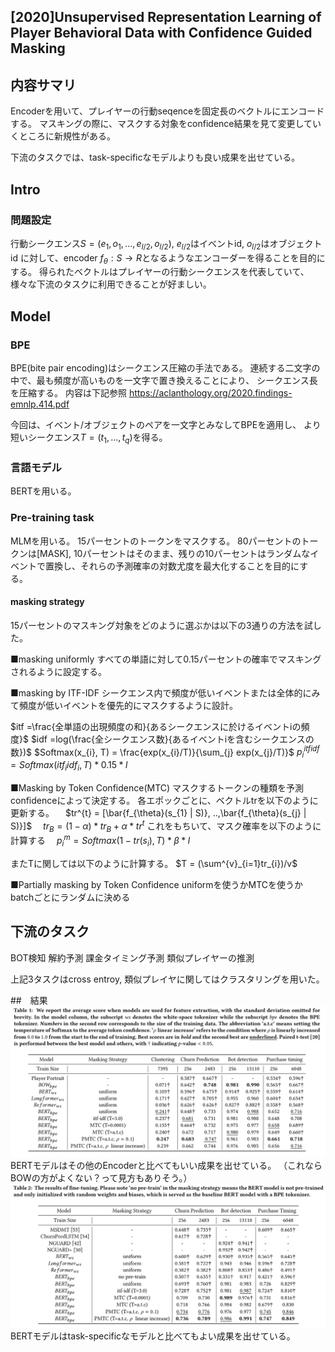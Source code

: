 ## [2020]Unsupervised Representation Learning of Player Behavioral Data with Confidence Guided Masking

## 内容サマリ
Encoderを用いて、プレイヤーの行動seqenceを固定長のベクトルにエンコードする。
マスキングの際に、マスクする対象をconfidence結果を見て変更していくところに新規性がある。

下流のタスクでは、task-specificなモデルよりも良い成果を出せている。

## Intro
### 問題設定
行動シークエンス$S =(e_{1}, o_{1}, ..., e_{l/2}, o_{l/2})$, $e_{l/2}$はイベントid, $o_{l/2}$はオブジェクトid
に対して、encoder $f_{\theta}:S \rightarrow R$となるようなエンコーダーを得ることを目的にする。
得られたベクトルはプレイヤーの行動シークエンスを代表していて、様々な下流のタスクに利用できることが好ましい。

## Model
### BPE
BPE(bite pair encoding)はシークエンス圧縮の手法である。
連続する二文字の中で、最も頻度が高いものを一文字で置き換えることにより、
シークエンス長を圧縮する。
内容は下記参照
https://aclanthology.org/2020.findings-emnlp.414.pdf

今回は、イベント/オブジェクトのペアを一文字とみなしてBPEを適用し、
より短いシークエンス$T = (t_{1}, ..., t_{q})$を得る。

### 言語モデル
BERTを用いる。

### Pre-training task
MLMを用いる。
15パーセントのトークンをマスクする。
80パーセントのトークンは[MASK], 10パーセントはそのまま、残りの10パーセントはランダムなイベントで置換し、それらの予測確率の対数尤度を最大化することを目的にする。

#### masking strategy
15パーセントのマスキング対象をどのように選ぶかは以下の3通りの方法を試した。

■masking uniformly
すべての単語に対して0.15パーセントの確率でマスキングされるように設定する。

■masking by ITF-IDF
シークエンス内で頻度が低いイベントまたは全体的にみて頻度が低いイベントを優先的にマスクするように設計。

$itf =\frac{全単語の出現頻度の和}{あるシークエンスに於けるイベントiの頻度}$ 
$idf =log(\frac{全シークエンス数}{あるイベントiを含むシークエンスの数})$ 
$Softmax(x_{i}, T) = \frac{exp(x_{i}/T)}{\sum_{j} exp(x_{j}/T)}$
$p^{itfidf}_{i} = Softmax(itf_{i}idf_{i}, T)* 0.15 * l$


■Masking by Token Confidence(MTC)
マスクするトークンの種類を予測confidenceによって決定する。
各エポックごとに、ベクトルtrを以下のように更新する。
　$tr^{t} = [\bar{f_{\theta}(s_{1} | S)}, ..,\bar{f_{\theta}(s_{j} | S)}]$
　$tr_{B} = (1 - \alpha)*tr_{B} + \alpha * tr^{t}$
これをもちいて、マスク確率を以下のように計算する
　$p^{m}_{i} = Softmax(1 - tr(s_{i}), T)*\beta * l$
 
またTに関しては以下のように計算する。
$T = (\sum^{v}_{i=1}tr_{i})/v$

 ■Partially masking by Token Confidence
 uniformを使うかMTCを使うかbatchごとにランダムに決める

## 下流のタスク
BOT検知
解約予測
課金タイミング予測
類似プレイヤーの推測

上記3タスクはcross entroy, 類似プレイヤに関してはクラスタリングを用いた。

##　結果
![1f465aa40a2fdaf128f8fd60b2e0d496.png](../_resources/1f465aa40a2fdaf128f8fd60b2e0d496-1.png)
BERTモデルはその他のEncoderと比べてもいい成果を出せている。
（これならBOWの方がよくない？って見方もありそう。）
![ee76faa71869647f522a180319b0e7b0.png](../_resources/ee76faa71869647f522a180319b0e7b0-1.png)
BERTモデルはtask-specificなモデルと比べてもよい成果を出せている。
